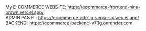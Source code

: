 My E-COMMERCE WEBSITE: https://ecommerce-frontend-nine-brown.vercel.app/ </br>
ADMIN PANEL: https://ecommerce-admin-sepia-six.vercel.app/ </br>
BACKEND: https://ecommerce-backend-v73g.onrender.com
